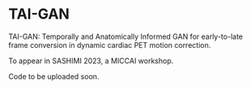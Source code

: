 # TAI-GAN
TAI-GAN: Temporally and Anatomically Informed GAN for early-to-late frame conversion in dynamic cardiac PET motion correction. 

To appear in SASHIMI 2023, a MICCAI workshop.

Code to be uploaded soon.
